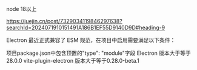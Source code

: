 node 18以上

https://juejin.cn/post/7329034119846297638?searchId=2024071910151491A186B1EF55D9140D9D#heading-9

Electron 最近正式兼容了 ESM 规范，在项目中启用需要满足以下条件：

项目package.json中包含顶置的"type": "module"字段
Electron 版本大于等于28.0.0
vite-plugin-electron 版本大于等于0.28.0-beta.1
